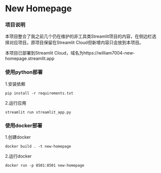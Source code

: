 # New Homepage

### 项目说明

本项目整合了我之前几个仍在维护的非工具类Streamlit项目的内容，在侧边栏选择对应项目。原项目保留在Streamlit Cloud但新增内容只会放到本项目。

本项目已部署到Streamlit Cloud，域名为https://william7004-new-homepage.streamlit.app

### 使用python部署
1.安装依赖
```
pip install -r requirements.txt
```
2.运行应用
```
streamlit run streamlit_app.py
```

### 使用docker部署
1.创建docker
```
docker build . -t new-homepage
```
2.运行docker
```
docker run -p 8501:8501 new-homepage
```

